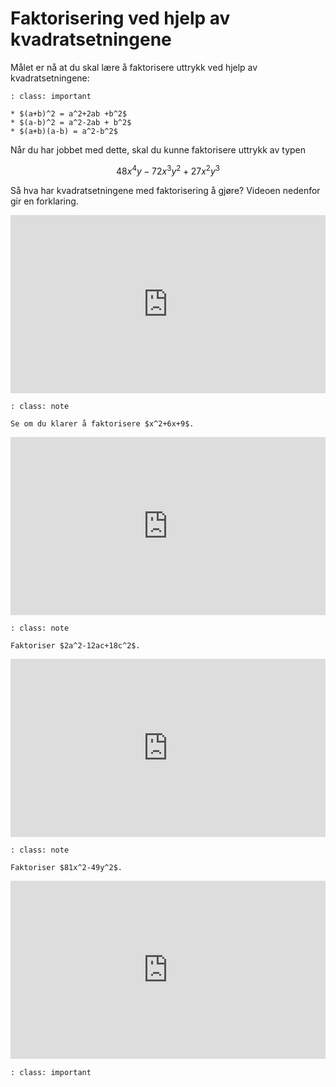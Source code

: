 # Faktorisering ved hjelp av kvadratsetningene

Målet er nå at du skal lære å faktorisere uttrykk ved hjelp av kvadratsetningene:


```{admonition} De tre Kvadratsetningene
: class: important

* $(a+b)^2 = a^2+2ab +b^2$
* $(a-b)^2 = a^2-2ab + b^2$
* $(a+b)(a-b) = a^2-b^2$
```

Når du har jobbet med dette, skal du kunne faktorisere uttrykk av typen

$$ 48x^4y-72x^3y^2+27x^2y^3$$


Så hva har kvadratsetningene med faktorisering å gjøre? Videoen nedenfor gir en forklaring. 

<div style="padding:56.6% 0 0 0;position:relative;"><iframe src="https://player.vimeo.com/video/291465760?h=66c5dda422&title=0&byline=0&portrait=0" style="position:absolute;top:0;left:0;width:100%;height:100%;" frameborder="0" allow="autoplay; fullscreen; picture-in-picture" allowfullscreen></iframe></div><script src="https://player.vimeo.com/api/player.js"></script>


```{admonition} Oppgave 1
: class: note

Se om du klarer å faktorisere $x^2+6x+9$.

```

<div style="padding:56.6% 0 0 0;position:relative;"><iframe src="https://player.vimeo.com/video/291466511?h=52ca46ba70&title=0&byline=0&portrait=0" style="position:absolute;top:0;left:0;width:100%;height:100%;" frameborder="0" allow="autoplay; fullscreen; picture-in-picture" allowfullscreen></iframe></div><script src="https://player.vimeo.com/api/player.js"></script>


```{admonition} Oppgave 2
: class: note

Faktoriser $2a^2-12ac+18c^2$.
```

<div style="padding:56.6% 0 0 0;position:relative;"><iframe src="https://player.vimeo.com/video/291466887?h=ded6246839&title=0&byline=0&portrait=0" style="position:absolute;top:0;left:0;width:100%;height:100%;" frameborder="0" allow="autoplay; fullscreen; picture-in-picture" allowfullscreen></iframe></div><script src="https://player.vimeo.com/api/player.js"></script>


```{admonition} Oppgave  3
: class: note

Faktoriser $81x^2-49y^2$.

```

<div style="padding:56.6% 0 0 0;position:relative;"><iframe src="https://player.vimeo.com/video/291467134?h=8f9e21bd83&title=0&byline=0&portrait=0" style="position:absolute;top:0;left:0;width:100%;height:100%;" frameborder="0" allow="autoplay; fullscreen; picture-in-picture" allowfullscreen></iframe></div><script src="https://player.vimeo.com/api/player.js"></script>

```{admonition} Oppgave 
: class: important


```